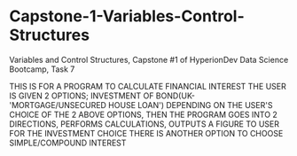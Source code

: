 # Capstone-1-Variables-Control-Structures
Variables and Control Structures, Capstone  #1 of HyperionDev Data Science Bootcamp, Task 7


THIS IS FOR A PROGRAM TO CALCULATE FINANCIAL INTEREST
THE USER IS GIVEN 2 OPTIONS; INVESTMENT OF BOND(UK-'MORTGAGE/UNSECURED HOUSE LOAN')
DEPENDING ON THE USER'S CHOICE OF THE 2 ABOVE OPTIONS, THEN THE PROGRAM GOES INTO 2 DIRECTIONS, PERFORMS CALCULATIONS, OUTPUTS A FIGURE TO USER
FOR THE INVESTMENT CHOICE THERE IS ANOTHER OPTION TO CHOOSE SIMPLE/COMPOUND INTEREST
